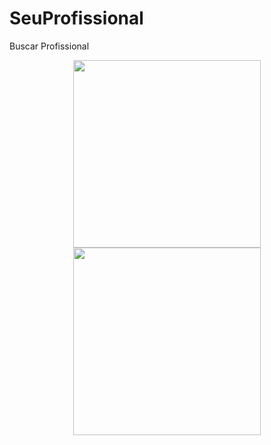 # SeuProfissional
Buscar Profissional

<div align="center">
<img src="https://user-images.githubusercontent.com/57848353/127423642-23676bf0-6937-4607-9e8b-ad8e6d20ef03.png" width="300px"/>
<img src="https://user-images.githubusercontent.com/57848353/127423684-1e5e7966-3783-40da-beda-410ff14d453c.png" width="300px"/>


</div>
